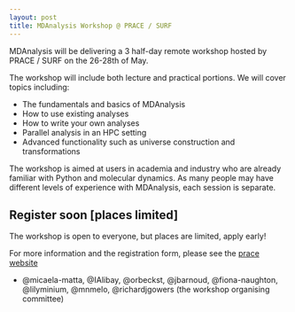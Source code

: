 ```yaml
---
layout: post
title: MDAnalysis Workshop @ PRACE / SURF
---
```


MDAnalysis will be delivering a 3 half-day remote workshop hosted by PRACE / SURF on the 26-28th of May.

The workshop will include both lecture and practical portions. We will cover topics including:

* The fundamentals and basics of MDAnalysis
* How to use existing analyses
* How to write your own analyses
* Parallel analysis in an HPC setting
* Advanced functionality such as universe construction and transformations

The workshop is aimed at users in academia and industry who are already familiar with Python and molecular dynamics. 
As many people may have different levels of experience with MDAnalysis, each session is separate.

## Register soon [places limited]

The workshop is open to everyone, but places are limited, apply early!

For more information and the registration form, please see the [prace website](https://events.prace-ri.eu/event/1201/overview)

- @micaela-matta, @IAlibay, @orbeckst, @jbarnoud, @fiona-naughton, @lilyminium, @mnmelo, @richardjgowers (the workshop organising committee)
